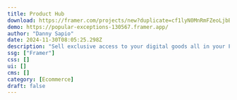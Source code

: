 ```yaml
---
title: Product Hub
download: https://framer.com/projects/new?duplicate=cf1lyN0MnRmFZeoLjbBN&via=dannysapio&duplicateType=siteTemplate
demo: https://popular-exceptions-130567.framer.app/
author: "Danny Sapio"
date: 2024-11-30T08:05:25.298Z
description: "Sell exclusive access to your digital goods all in your Framer CMS site"
ssg: ["Framer"]
css: []
ui: []
cms: []
category: [Ecommerce]
draft: false
---
```

